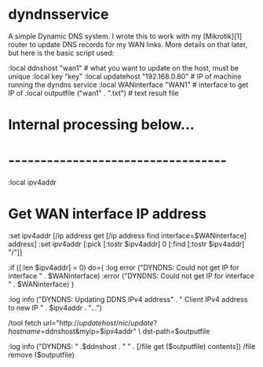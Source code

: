 dyndnsservice
=============

A simple Dynamic DNS system. I wrote this to work with my [Mikrotik][1] router to update DNS records for my WAN links. More details on that later, but here is the basic script used:

  :local ddnshost "wan1" # what you want to update on the host, must be unique
  :local key "key"
  :local updatehost "192.168.0.80" # IP of machine running the dyndns service
  :local WANinterface "WAN1" # interface to get IP of
  :local outputfile ("wan1" . ".txt") # text result file
  
  # Internal processing below...
  # ----------------------------------
  :local ipv4addr
  
  # Get WAN interface IP address
  :set ipv4addr [/ip address get [/ip address find interface=$WANinterface] address]
  :set ipv4addr [:pick [:tostr $ipv4addr] 0 [:find [:tostr $ipv4addr] "/"]]
  
  :if ([:len $ipv4addr] = 0) do={
    :log error ("DYNDNS: Could not get IP for interface " . $WANinterface)
    :error ("DYNDNS: Could not get IP for interface " . $WANinterface)
  }
  
  :log info ("DYNDNS: Updating DDNS IPv4 address" . " Client IPv4 address to new IP " . $ipv4addr . "...")
  
  /tool fetch url="http://$updatehost/nic/update?hostname=$ddnshost&myip=$ipv4addr"  \
  dst-path=$outputfile
                                
  :log info ("DYNDNS:  " .$ddnshost . " " . [/file get ($outputfile) contents])
  /file remove ($outputfile)
  
